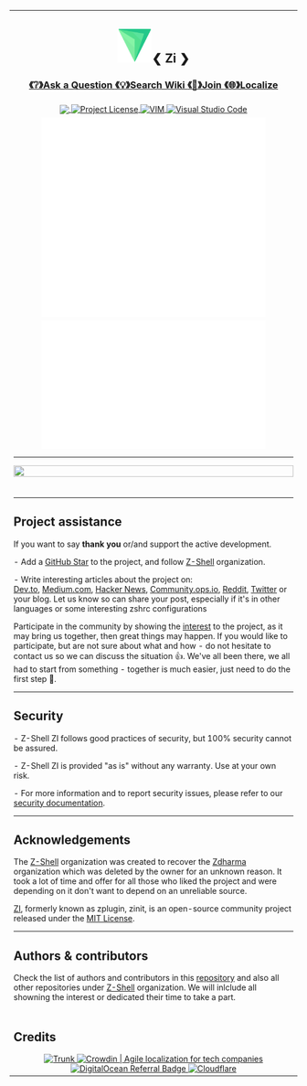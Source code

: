 <!-- @format -->

<!-- markdownlint-disable MD041 -->
<table style="width:100%;height:auto">
 <tr align="justify" margin-left="auto" margin-right="auto"><td align="center">
  <h2>
   <a title="❮ Zi ❯" target="_self" href="https://github.com/z-shell/wiki">
  <img style="width:60;height:60px"
    src="https://raw.githubusercontent.com/z-shell/zi/main/docs/images/favicon.svg"
    alt="Logo" /></a>❮ Zi ❯
  </h2>
<h3>
  <a href="https://discussions.zshell.dev/">《❔》Ask a Question </a>
  <a href="https://wiki.zshell.dev/search/">《💡》Search Wiki </a>
  <a href="https://github.com/z-shell/community/issues/new?assignees=&labels=%F0%9F%91%A5+member&template=membership.yml&title=team%3A+">《💜》Join </a>
  <a href="https://translate.zshell.dev/">《🌐》Localize </a>
</h3>

  </tr>
<tr>
<td align="center">
  <a title="Crowdin" target="_self" href="https://translate.zshell.dev/">
    <img align="center" src="https://badges.crowdin.net/e/f108c12713ee8526ac878d5671ad6e29/localized.svg" />
  </a>
  <!--
  <a title="Releases" target="_self" href="https://github.com/z-shell/wiki/releases">
    <img align="center" src="https://img.shields.io/github/tag/z-shell/wiki.svg" alt="Version" />
  </a>
  -->
  <a title="License GPL-3.0" target="_self" href="https://www.gnu.org/licenses/gpl-3.0">
    <img align="center" src="https://img.shields.io/badge/License-GPL%20v3-blue.svg" alt="Project License" />
  </a>
  <a title="VIM" target="_self" href="https://github.com/z-shell/zi-vim-syntax">
    <img align="center" src="https://img.shields.io/badge/--019733?logo=vim" alt="VIM" />
  </a>
  <a title="wiki" target="_self" href="https://open.vscode.dev/z-shell/wiki">
    <img
      align="center"
      src="https://img.shields.io/badge/--007ACC?logo=visual%20studio%20code&logoColor=ffffff"
      alt="Visual Studio Code"
    />
  </a>
</td>
</tr>
<tr>
  <td align="center">
  <img
    align="center" style="width:80%;height:auto"
    src="https://raw.githubusercontent.com/z-shell/.github/main/metrics/plugin/followup/wiki_followup.svg"
  />
  <img
    align="center" style="width:80%;height:auto"
    src="https://raw.githubusercontent.com/z-shell/.github/main/metrics/metrics.svg"
  />
  </td>
</tr>
<tr>
<td align="center">
<a title="ZI WIKI" target="_self" href="https://github.com/z-shell/wiki">
  <img
    align="center" style="width:80%;height:auto"
    src="https://raw.githubusercontent.com/z-shell/.github/main/metrics/plugin/pagespeed/detailed.svg"
  /><hr />
</a>
 <p align="center"><a href="https://asciinema.org/a/459358" target="_blank"><img align="center" style="width:100%;height:100%" src="https://asciinema.org/a/459358.svg" /></a><p>
  </td>
 </tr>
 <tr><td align="left">
  <hr />
 <h2 align="left">Project assistance</h2>
 <p> If you want to say <b>thank you</b> or/and support the active development.</p>
 <p> - Add a <a href="https://github.com/z-shell/zi">GitHub Star</a> to the project, and follow <a href="https://github.com/z-shell">Z-Shell</a> organization. </p>
 <p> - Write interesting articles about the project on: <br />
  <a href="https://dev.to/">Dev.to</a>, <a href="https://medium.com/">Medium.com</a>, <a href="https://news.ycombinator.com/news">Hacker News</a>, <a href="https://community.ops.io/zsh">Community.ops.io</a>, <a href="https://www.reddit.com/r/zsh/">Reddit</a>, <a href="https://twitter.com/zshell_zi">Twitter</a> or your blog. Let us know so can share your post, especially if it's in other languages or some interesting zshrc configurations </p>
 <p> Participate in the community by showing the <a href="https://github.com/z-shell/community/issues/new?assignees=&labels=%F0%9F%91%A5+member&template=membership.yml&title=team%3A+">interest</a> to the project, as it may bring us together, then great things may happen. If you would like to participate, but are not sure about what and how - do not hesitate to contact us so we can discuss the situation 👍. We've all been there, we all had to start from something - together is much easier, just need to do the first step 🚀. </p>
 <hr />
 <h2 align="left">Security</h2>
 <p> - Z-Shell ZI follows good practices of security, but 100% security cannot be assured.</p>
 <p> - Z-Shell ZI is provided <bold>"as is"</bold> without any <bold>warranty</bold>. Use at your own risk. </p>
 <p> - For more information and to report security issues, please refer to our <a href="https://github.com/z-shell/zi/blob/main/docs/SECURITY.md">security documentation</a>.</p>
 <hr />
 <h2 align="left">Acknowledgements</h2>
 <p> The <a href="https://github.com/z-shell">Z-Shell</a> organization was created to recover the <a href="https://github.com/zdharma">Zdharma</a> organization which was deleted by the owner for an unknown reason. It took a lot of time and offer for all those who liked the project and were depending on it don't want to depend on an unreliable source. </p>
 <p> <a href="https://github.com/z-shell/zi">ZI</a>, formerly known as zplugin, zinit, is an open-source community project released under the <a href="https://github.com/z-shell/zi/blob/main/LICENSE">MIT License</a>.</p>
<hr />
<h2 align="left">Authors & contributors</h2>
 <p> Check the list of authors and contributors in this <a href="https://github.com/z-shell/zi/contributors">repository</a> and also all other repositories under <a href="https://github.com/z-shell">Z-Shell</a> organization. We will inlclude all showning the interest or dedicated their time to take a part.
 </p>
 </td>
 </tr><tr><td align="center">
      <h2 align="left">Credits</h2>
      <a href="https://trunk.io" rel="nofollow">
        <img
          style="width: 140; height: 40px"
          src="https://storage.googleapis.com/digital-space/img/brand/trunk/trunk-white.svg"
          alt="Trunk"
        />
      </a>
      <a
        href="https://crowdin.com/?utm_source=badge&utm_medium=referral&utm_campaign=badge-add-on"
        rel="nofollow"
      >
        <img
          style="width: 140px; height: 40px"
          src="https://storage.googleapis.com/digital-space/img/brand/crowdin/localization-at-dark-rounded%402x.png"
          alt="Crowdin | Agile localization for tech companies"
        />
      </a>
      <a
        href="https://www.digitalocean.com/?refcode=090bdb63f800&utm_campaign=Referral_Invite&utm_medium=Referral_Program&utm_source=badge"
        rel="nofollow"
      >
        <img
          style="width: 140px; height: 40px"
          src="https://web-platforms.sfo2.digitaloceanspaces.com/WWW/Badge%203.svg"
          alt="DigitalOcean Referral Badge"
        />
      </a>
      <a href="https://cloudflare.com" rel="nofollow">
        <img
          style="width: 140px; height: 40px"
          src="https://storage.googleapis.com/digital-space/img/brand/cloudflare/cf-logo-v-rgb.png"
          alt="Cloudflare"
        />
      </a>
    </td>
  </tr>
</table>
